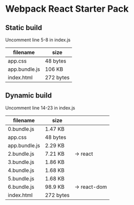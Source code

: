 # Webpack React Starter Pack

## Static build
Uncomment line 5-8 in index.js

|filename|size|
|--------|----|
|app.css |48 bytes|
|app.bundle.js|106 KB|
|index.html|272 bytes|

## Dynamic build
Uncomment line 14-23 in index.js

|filename|size||
|--------|----|-------|
|0.bundle.js |1.47 KB||
|app.css |48 bytes||
|app.bundle.js|2.29 KB||
|2.bundle.js|7.21 KB|-> react|
|3.bundle.js|1.86 KB||
|4.bundle.js|1.68 KB||
|5.bundle.js|1.68 KB||
|6.bundle.js|98.9 KB| -> react-dom|
|index.html|272 bytes||